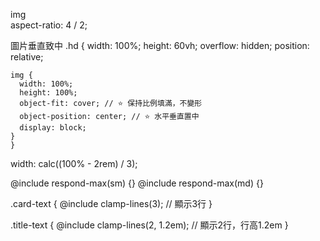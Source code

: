  img   
 aspect-ratio: 4 / 2;

 圖片垂直致中
 .hd {
    width: 100%;
    height: 60vh;
    overflow: hidden;
    position: relative;

    img {
      width: 100%;
      height: 100%;
      object-fit: cover; // ⭐ 保持比例填滿，不變形
      object-position: center; // ⭐ 水平垂直置中
      display: block;
    }
    }

width: calc((100% - 2rem) / 3);

 @include respond-max(sm) {}
@include respond-max(md) {}


.card-text {
  @include clamp-lines(3); // 顯示3行
}

.title-text {
  @include clamp-lines(2, 1.2em); // 顯示2行，行高1.2em
}